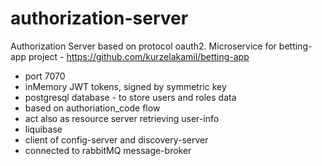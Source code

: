 # authorization-server

Authorization Server based on protocol oauth2. Microservice for betting-app project - https://github.com/kurzelakamil/betting-app

* port 7070
* inMemory JWT tokens, signed by symmetric key 
* postgresql database - to store users and roles data 
* based on authoriation_code flow
* act also as resource server retrieving user-info
* liquibase
* client of config-server and discovery-server
* connected to rabbitMQ message-broker
